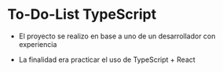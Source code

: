 # To-Do-List TypeScript

- El proyecto se realizo en base a uno de un desarrollador con experiencia

- La finalidad era practicar el uso de TypeScript + React
